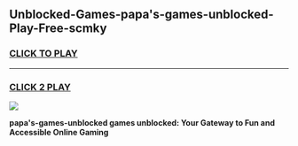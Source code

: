 
## Unblocked-Games-papa's-games-unblocked-Play-Free-scmky
<h3>
<a href="https://premium76.site?title=papa's-games-unblocked&ref=23A">CLICK TO PLAY</a></h3>
<hr>

<h3>
<a href="https://premium76.site?title=papa's-games-unblocked&ref=23A">CLICK 2 PLAY</a>
  
</h3>

<a href="https://premium76.site?title=papa's-games-unblocked&ref=23A"><img src="https://clearcache.store/games.png"></a>


**papa's-games-unblocked games unblocked: Your Gateway to Fun and Accessible Online Gaming**
